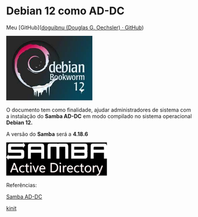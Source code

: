 # Debian 12 como AD-DC


Meu [GitHub]([doguibnu (Douglas G. Oechsler) · GitHub](https://github.com/doguibnu))





<img src="logo-debian12.jpeg" title="" alt="text-alt" width="231">

O documento tem como finalidade, ajudar administradores de sistema com a instalação do **Samba AD-DC** em modo compilado no sistema operacional **Debian 12.** 

A versão do **Samba** será a **4.18.6**

<img src="logo-samba.png" title="" alt="alt text" width="270">

Referências:

[Samba AD-DC](https://wiki.samba.org/index.php/Setting_up_Samba_as_an_Active_Directory_Domain_Controller)

[kinit](https://serverfault.com/questions/166768/kinit-wont-connect-to-a-domain-server-realm-not-local-to-kdc-while-getting-in)
